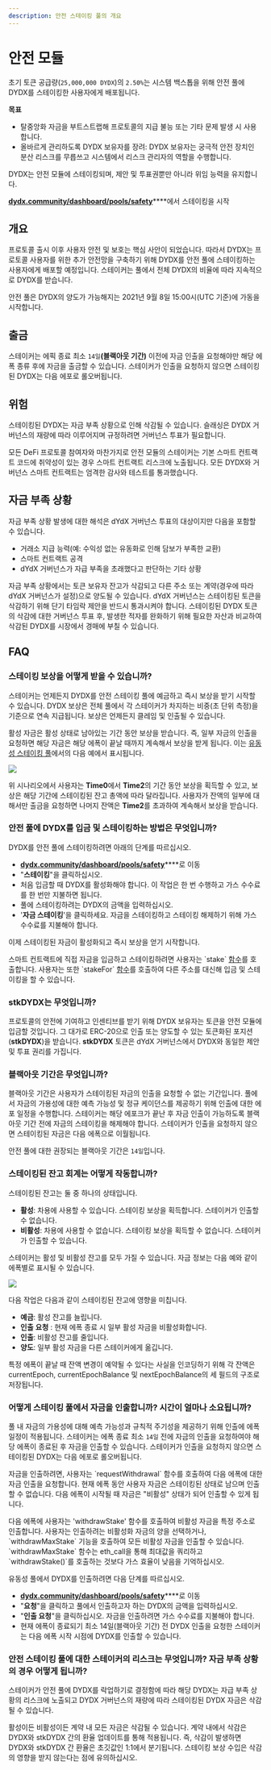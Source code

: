 ```yaml
---
description: 안전 스테이킹 풀의 개요
---
```


# 안전 모듈

초기 토큰 공급량(`25,000,000 DYDX`)의 `2.50%`는 시스템 백스톱을 위해 안전 풀에 DYDX를 스테이킹한 사용자에게 배포됩니다.

**목표**

* 탈중앙화 자금을 부트스트랩해 프로토콜의 지급 불능 또는 기타 문제 발생 시 사용합니다.
* 올바르게 관리하도록 DYDX 보유자를 장려: DYDX 보유자는 궁극적 안전 장치인 분산 리스크를 무릅쓰고 시스템에서 리스크 관리자의 역할을 수행합니다.

DYDX는 안전 모듈에 스테이킹되며, 제안 및 투표권뿐만 아니라 위임 능력을 유지합니다.

[**dydx.community/dashboard/pools/safety**](https://dydx.community/dashboard/pools/safety)\*\*\*\*에서 스테이킹을 시작

## 개요

프로토콜 출시 이후 사용자 안전 및 보호는 핵심 사안이 되었습니다. 따라서 DYDX는 프로토콜 사용자를 위한 추가 안전망을 구축하기 위해 DYDX를 안전 풀에 스테이킹하는 사용자에게 배포할 예정입니다. 스테이커는 풀에서 전체 DYDX의 비율에 따라 지속적으로 DYDX를 받습니다.

안전 풀은 DYDX의 양도가 가능해지는 2021년 9월 8일 15:00시(UTC 기준)에 가동을 시작합니다.

## 출금

스테이커는 에픽 종료 최소 `14일`**(블랙아웃 기간)** 이전에 자금 인출을 요청해야만 해당 에폭 종류 후에 자금을 출금할 수 있습니다. 스테이커가 인출을 요청하지 않으면 스테이킹된 DYDX는 다음 에포로 롤오버됩니다.

## 위험

스테이킹된 DYDX는 자금 부족 상황으로 인해 삭감될 수 있습니다. 슬래싱은 DYDX 거버넌스의 재량에 따라 이루어지며 규정하려면 거버넌스 투표가 필요합니다.

모든 DeFi 프로토콜 참여자와 마찬가지로 안전 모듈의 스테이커는 기본 스마트 컨트랙트 코드에 취약성이 있는 경우 스마트 컨트랙트 리스크에 노출됩니다. 모든 DYDX와 거버넌스 스마트 컨트랙트는 엄격한 감사와 테스트를 통과했습니다.

## 자금 부족 상황

자금 부족 상황 발생에 대한 해석은 dYdX 거버넌스 투표의 대상이지만 다음을 포함할 수 있습니다.

* 거래소 지급 능력(예: 수익성 없는 유동화로 인해 담보가 부족한 교환)
* 스마트 컨트랙트 공격
* dYdX 거버넌스가 자급 부족을 초래했다고 판단하는 기타 상황

자금 부족 상황에서는 토큰 보유자 잔고가 삭감되고 다른 주소 또는 계약(경우에 따라 dYdX 거버넌스가 설정)으로 양도될 수 있습니다. dYdX 거버넌스는 스테이킹된 토큰을 삭감하기 위해 단기 타임락 제안을 반드시 통과시켜야 합니다. 스테이킹된 DYDX 토큰의 삭감에 대한 거버넌스 투표 후, 발생한 적자를 완화하기 위해 필요한 자산과 비교하여 삭감된 DYDX를 시장에서 경매에 부칠 수 있습니다.

## FAQ

### 스테이킹 보상을 어떻게 받을 수 있습니까?

스테이커는 언제든지 DYDX를 안전 스테이킹 풀에 예금하고 즉시 보상을 받기 시작할 수 있습니다. DYDX 보상은 전체 풀에서 각 스테이커가 차지하는 비중(초 단위 측정)을 기준으로 연속 지급됩니다. 보상은 언제든지 클레임 및 인출될 수 있습니다.

활성 자금은 활성 상태로 남아있는 기간 동안 보상을 받습니다. 즉, 일부 자금의 인출을 요청하면 해당 자금은 해당 에폭이 끝날 때까지 계속해서 보상을 받게 됩니다. 이는 [유동성 스테이킹 풀](https://docs.dydx.community/dydx-governance/staking-pools/liquidity-staking-pool)에서의 다음 예에서 표시됩니다.

![](<../.gitbook/assets/image (65).png>)

위 시나리오에서 사용자는 **Time0**에서 **Time2**의 기간 동안 보상을 획득할 수 있고, 보상은 해당 기간에 스테이킹된 잔고 총액에 따라 달라집니다. 사용자가 잔액의 일부에 대해서만 출금을 요청하면 나머지 잔액은 **Time2**를 초과하여 계속해서 보상을 받습니다.

### 안전 풀에 DYDX를 입금 및 스테이킹하는 방법은 무엇입니까?

DYDX를 안전 풀에 스테이킹하려면 아래의 단계를 따르십시오.

* [**dydx.community/dashboard/pools/safety**](https://dydx.community/dashboard/pools/safety)\*\*\*\*로 이동
* "**스테이킹**"을 클릭하십시오.
* 처음 입금할 때 DYDX를 활성화해야 합니다. 이 작업은 한 번 수행하고 가스 수수료를 한 번만 지불하면 됩니다.
* 풀에 스테이킹하려는 DYDX의 금액을 입력하십시오.
* '**자금 스테이킹**'을 클릭하세요. 자금을 스테이킹하고 스테이킹 해제하기 위해 가스 수수료를 지불해야 합니다.

이제 스테이킹된 자금이 활성화되고 즉시 보상을 얻기 시작합니다.

스마트 컨트랙트에 직접 자금을 입금하고 스테이킹하려면 사용자는 \`stake\` [함수](https://github.com/dydxprotocol/governance-private/blob/2645927b44f517f51c84e35a00a1ee810300c13f/contracts/liquidity/v1/impl/LS1Staking.sol#L59)를 호출합니다. 사용자는 또한 \`stakeFor\` [함수](https://github.com/dydxprotocol/governance-private/blob/2645927b44f517f51c84e35a00a1ee810300c13f/contracts/liquidity/v1/impl/LS1Staking.sol#L64)를 호출하여 다른 주소를 대신해 입금 및 스테이킹을 할 수 있습니다.

### stkDYDX는 무엇입니까?

프로토콜의 안전에 기여하고 인센티브를 받기 위해 DYDX 보유자는 토큰을 안전 모듈에 입금할 것입니다. 그 대가로 ERC-20으로 인출 또는 양도할 수 있는 토큰화된 포지션(**stkDYDX**)을 받습니다. **stkDYDX** 토큰은 dYdX 거버넌스에서 DYDX와 동일한 제안 및 투표 권리를 가집니다.

### 블랙아웃 기간은 무엇입니까?

블랙아웃 기간은 사용자가 스테이킹된 자금의 인출을 요청할 수 없는 기간입니다. 풀에서 자금의 가용성에 대한 예측 가능성 및 정규 케이던스를 제공하기 위해 인출에 대한 에포 일정을 수행합니다. 스테이커는 해당 에포크가 끝난 후 자금 인출이 가능하도록 블랙아웃 기간 전에 자금의 스테이킹을 해제해야 합니다. 스테이커가 인출을 요청하지 않으면 스테이킹된 자금은 다음 에폭으로 이월됩니다.

안전 풀에 대한 권장되는 블랙아웃 기간은 `14일`입니다.

### 스테이킹된 잔고 회계는 어떻게 작동합니까?

스테이킹된 잔고는 둘 중 하나의 상태입니다.

* **활성**: 차용에 사용할 수 있습니다. 스테이킹 보상을 획득합니다. 스테이커가 인출할 수 없습니다.
* **비활성**: 차용에 사용할 수 없습니다. 스테이킹 보상을 획득할 수 없습니다. 스테이커가 인출할 수 있습니다.

스테이커는 활성 및 비활성 잔고를 모두 가질 수 있습니다. 자금 정보는 다음 예와 같이 에폭별로 표시될 수 있습니다.

![](<../.gitbook/assets/image (36) (1).png>)

다음 작업은 다음과 같이 스테이킹된 잔고에 영향을 미칩니다.

* **예금**: 활성 잔고를 늘립니다.
* **인출** **요청** : 현재 에폭 종료 시 일부 활성 자금을 비활성화합니다.
* **인출**: 비활성 잔고를 줄입니다.
* **양도**: 일부 활성 자금을 다른 스테이커에게 옮깁니다.

특정 에폭이 끝날 때 잔액 변경이 예약될 수 있다는 사실을 인코딩하기 위해 각 잔액은 currentEpoch, currentEpochBalance 및 nextEpochBalance의 세 필드의 구조로 저장됩니다.

### 어떻게 스테이킹 풀에서 자금을 인출합니까? 시간이 얼마나 소요됩니까?

풀 내 자금의 가용성에 대해 예측 가능성과 규칙적 주기성을 제공하기 위해 인출에 에폭 일정이 적용됩니다. 스테이커는 에폭 종료 최소 `14일` 전에 자금의 인출을 요청하여야 해당 에폭이 종료된 후 자금을 인출할 수 있습니다. 스테이커가 인출을 요청하지 않으면 스테이킹된 DYDX는 다음 에포로 롤오버됩니다.

자금을 인출하려면, 사용자는 \`requestWithdrawal\` 함수를 호출하여 다음 에폭에 대한 자금 인출을 요청합니다. 현재 에폭 동안 사용자 자금은 스테이킹된 상태로 남으며 인출할 수 없습니다. 다음 에폭이 시작될 때 자금은 "비활성" 상태가 되어 인출할 수 있게 됩니다.

다음 에폭에 사용자는 \'withdrawStake\' 함수를 호출하여 비활성 자금을 특정 주소로 인출합니다. 사용자는 인출하려는 비활성화 자금의 양을 선택하거나, \`withdrawMaxStake\` 기능을 호출하여 모든 비활성 자금을 인출할 수 있습니다. \`withdrawMaxStake\` 함수는 eth\_call을 통해 최대값을 쿼리하고 \`withdrawStake()\`를 호출하는 것보다 가스 효율이 낮음을 기억하십시오.

유동성 풀에서 DYDX를 인출하려면 다음 단계를 따르십시오.

* [**dydx.community/dashboard/pools/safety**](https://dydx.community/dashboard/pools/safety)\*\*\*\*로 이동
* "**요청**"을 클릭하고 풀에서 인출하고자 하는 DYDX의 금액을 입력하십시오.
* "**인출 요청**"을 클릭하십시오. 자금을 인출하려면 가스 수수료를 지불해야 합니다.
* 현재 에폭이 종료되기 최소 14일\(블랙아웃 기간\) 전 DYDX 인출을 요청한 스테이커는 다음 에폭 시작 시점에 DYDX를 인출할 수 있습니다.

### 안전 스테이킹 풀에 대한 스테이커의 리스크는 무엇입니까? 자금 부족 상황의 경우 어떻게 됩니까?

스테이커가 안전 풀에 DYDX를 락업하기로 결정함에 따라 해당 DYDX는 자급 부족 상황의 리스크에 노출되고 DYDX 거버넌스의 재량에 따라 스테이킹된 DYDX 자금은 삭감될 수 있습니다.

활성이든 비활성이든 계약 내 모든 자금은 삭감될 수 있습니다. 계약 내에서 삭감은 DYDX와 stkDYDX 간의 환율 업데이트를 통해 적용됩니다. 즉, 삭감이 발생하면 DYDX와 stkDYDX 간 환율은 초깃값인 1:1에서 분기됩니다. 스테이킹 보상 수입은 삭감의 영향을 받지 않는다는 점에 유의하십시오.
